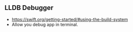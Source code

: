 ## LLDB Debugger
  - https://swift.org/getting-started/#using-the-build-system
  - Allow you debug app in terminal.
